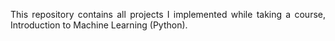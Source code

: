 <p align="justify">This repository contains all projects I implemented while taking a course, Introduction to Machine Learning (Python).</p>
